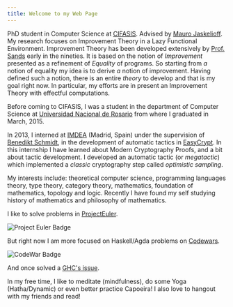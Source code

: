 ```yaml
---
title: Welcome to my Web Page
---
```


PhD student in Computer Science at [CIFASIS](http://www.cifasis-conicet.gov.ar). Advised by
[Mauro Jaskelioff](http://www.fceia.unr.edu.ar/~mauro/). My research focuses on
Improvement Theory in a Lazy Functional Environment. Improvement Theory has been 
developed extensively by [Prof.
Sands](http://www.cse.chalmers.se/~dave/Homepage_David_Sands/Home.html) early in the nineties.
It is based on the notion of *Improvement* presented as a refinement of *Equality* of programs.
So starting from *a* notion of equality my idea is to derive *a* notion of
improvement. Having defined such a notion, there is an entire *theory* to
develop and that is my goal right now. In particular, my efforts are in present
an Improvement Theory with effectful computations.

Before coming to CIFASIS, I was a student in the department of Computer
Science at [Universidad Nacional de Rosario](http://web.fceia.unr.edu.ar/) from
where I graduated in March, 2015.

In 2013, I interned at [IMDEA](https://software.imdea.org/) (Madrid,
Spain) under the supervision of [Benedikt Schmidt](http://beschmi.net/), in the
development of automatic tactics in
[EasyCrypt](https://www.easycrypt.info/trac/). In this internship I have learned
about Modern Cryptography Proofs, and a bit about tactic development. I
developed an automatic tactic (or *megatactic*) which implemented a *classic*
cryptography step called *optimistic sampling*.

My interests include: theoretical computer science, programming languages
theory, type theory, category theory, mathematics, foundation of mathematics, topology
and logic. Recently I have found my self studying history of mathematics and philosophy of mathematics.

I like to solve problems in [ProjectEuler](https://projecteuler.net/).

![Project Euler Badge](https://projecteuler.net/profile/tinchos.png)

But right now I am more focused on Haskell/Agda problems on [Codewars](https://www.codewars.com/users/tinchos).

![CodeWar Badge](https://www.codewars.com/users/tinchos/badges/large)
<!-- I am part of project [QuickFuzz](http://quickfuzz.org/) and I like solving problems -->
<!-- in [ProjectEuler](https://projecteuler.net/) (thinking [problem 51](https://projecteuler.net/problem=51)). -->

And once solved a [GHC's issue](https://gitlab.haskell.org/xich/ghc/commit/f3be304abed6407b5ef148d76e4679c88018c780).

In my free time, I like to meditate (mindfulness), do some Yoga (Hatha/Dynamic)
or even better practice Capoeira! I also love to hangout with my friends and read!
